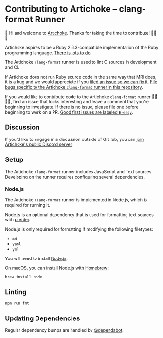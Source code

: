 # Contributing to Artichoke – clang-format Runner

👋 Hi and welcome to [Artichoke](https://github.com/artichoke). Thanks for
taking the time to contribute! 💪💎🙌

Artichoke aspires to be a Ruby 2.6.3-compatible implementation of the Ruby
programming language.
[There is lots to do](https://github.com/artichoke/artichoke/issues).

The Artichoke `clang-format` runner is used to lint C sources in development and CI.

If Artichoke does not run Ruby source code in the same way that MRI does, it is
a bug and we would appreciate if you
[filed an issue so we can fix it](https://github.com/artichoke/artichoke/issues/new).
[File bugs specific to the Artichoke `clang-format` runner in this repository](https://github.com/artichoke/clang-format/issues/new).

If you would like to contribute code to the Artichoke `clang-format` runner 👩‍💻👨‍💻, find an issue that looks
interesting and leave a comment that you're beginning to investigate. If there
is no issue, please file one before beginning to work on a PR.
[Good first issues are labeled `E-easy`](https://github.com/artichoke/clang-format/labels/E-easy).

## Discussion

If you'd like to engage in a discussion outside of GitHub, you can
[join Artichoke's public Discord server](https://discord.gg/QCe2tp2).

## Setup

The Artichoke `clang-format` runner includes JavaScript and Text sources. Developing on the runner requires
configuring several dependencies.

### Node.js

The Artichoke `clang-format` runner is implemented in Node.js, which is required
for running it.

Node.js is an optional dependency that is used for formatting text sources with
[prettier](https://prettier.io/).

Node.js is only required for formatting if modifying the following filetypes:

- `md`
- `yaml`
- `yml`

You will need to install
[Node.js](https://nodejs.org/en/download/package-manager/).

On macOS, you can install Node.js with
[Homebrew](https://docs.brew.sh/Installation):

```sh
brew install node
```

## Linting

```sh
npm run fmt
```

## Updating Dependencies

Regular dependency bumps are handled by [@dependabot](https://dependabot.com/).
